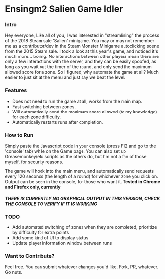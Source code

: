 # Ensingm2 Salien Game Idler

### Intro
Hey everyone, Like all of you, I was interested in "streamlining" the process of the 2018 Steam sale 'Salien' minigame. You may or may not remember me as a contributor/dev in the Steam Monster Minigame autoclicking scene from the 2015 Steam sale. I took a look at this year's game, and noticed it's much more... boring. No interactions between other players mean there are only a few interactions with the server, and they can be easily spoofed, as long as you wait out the timer of the round, and only send the maximum allowed score for a zone. So I figured, why automate the game at all? Much easier to just sit at the menu and just say we beat the level.

### Features
* Does not need to run the game at all, works from the main map.
* Fast switching between zones.
* Will automatically send the maximum score allowed (to my knowledge) for each zone difficulty.
* Automatically restarts runs after completion.

### How to Run
Simply paste the Javascript code in your console (press F12 and go to the 'console' tab) while on the Game page. You can also set up Greasemonkey/etc scripts as the others do, but I'm not a fan of those myself, for security reasons.

The game will hook into the main menu, and automatically send requests every 120 seconds (the length of a round) for whichever zone you click on. Output can be seen in the console, for those who want it. **Tested in Chrome and Firefox only, currently**

#### ***THERE IS CURRENTLY NO GRAPHICAL OUTPUT IN THIS VERSION, CHECK THE CONSOLE TO VERIFY IF IT IS WORKING***

### TODO
* Add automated switching of zones when they are completed, prioritize by difficulty for extra points
* Add some kind of UI to display status
* Update player information window between runs

### Want to Contribute?
Feel free. You can submit whatever changes you'd like. Fork, PR, whatever. Go nuts.
